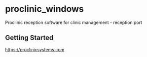 # proclinic_windows

Proclinic reception software for clinic management - reception port

## Getting Started

https://proclinicsystems.com
